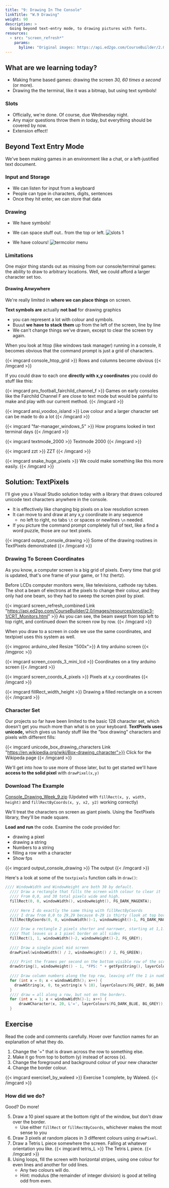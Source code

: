 ```yaml
---
title: "9: Drawing In The Console"
linkTitle: "W.9 Drawing"
weight: 90
description: >
  Going beyond text-entry mode, to drawing pictures with fonts.
resources:
  - src: "screen_refresh*"
    params:
      byline: "Original images: https://api.ed2go.com/CourseBuilder/2.0/images/resources/prod/ac3-1/CRT_Monitors.html"
---
```


## What are we learning today?

* Making frame based games: drawing the screen _30, 60 times a second_ (or more).
* Drawing the the terminal, like it was a bitmap, but using text symbols!

### Slots

* Officially, we're done. Of course, due Wednesday night.
* Any major questions throw them in today, but everything should be covered by now.
* Extension effect!


<!--

* Thanks for submissions
* Check Blackboard. Some people submitted the wrong files and I've messaged you about resubmitting. Each day costs marks so act now.
* I haven't looked at the code yet, just that the file structure looked right.
-->

## Beyond Text Entry Mode

We've been making games in an environment like a chat, or a left-justified text document. 

### Input and Storage

* We can listen for input from a keyboard
* People can type in characters, digits, sentences
* Once they hit enter, we can store that data

### Drawing 

* We have symbols!
* We can space stuff out.. from the top or left.
![slots 1](output_slots_skeleton_1.png)

* We have colours!
![termcolor menu](output_termcolor_menu.jpg)

### Limitations

One major thing stands out as missing from our console/terminal games: the ability to draw to arbitrary locations. Well, we could afford a larger character set too.

#### Drawing Anwywhere

We're really limited in **where we can place things** on screen. 

**Text symbols are** actually **not bad** for drawing graphics
- you can represent a lot with colour and symbols. 
- Buuut **we have to stack them** up from the left of the screen, line by line
- We can't change things we've drawn, except to clear the screen try again.

When you look at htop (like windows task manager) running in a console, it becomes obvious that the command prompt is just a grid of characters.

{{< imgcard console_htop_grid >}}
Rows and columns become obvious
{{< /imgcard >}}

If you could draw to each one **directly with x,y coordinates** you could do stuff like this:

{{< imgcard pro_football_fairchild_channel_f >}}
Games on early consoles like the Fairchild Channel F are close to text mode but would be painful to make and play with our current method.
{{< /imgcard >}}

{{< imgcard ansi_voodoo_island >}}
Low colour and a larger character set can be made to do a lot
{{< /imgcard >}}

{{< imgcard "far-manager_windows_5" >}}
How programs looked in text terminal days
{{< /imgcard >}}

{{< imgcard textmode_2000 >}}
Textmode 2000
{{< /imgcard >}}

{{< imgcard zzt >}}
ZZT
{{< /imgcard >}}

{{< imgcard snake_huge_pixels >}}
We could make something like this more easily.
{{< /imgcard >}}

## Solution: TextPixels

I'll give you a Visual Studio solution today with a library that draws coloured unicode text characters anywhere in the console. 

* It is effectively like changing big pixels on a low resolution screen
* It can move to and draw at any x,y coordinate in any sequence
    * no left to right, no tabs `\t` or spaces or newlines `\n` needed.
* If you picture the command prompt completely full of text, like a find a word puzzle, those are our text pixels.

{{< imgcard output_console_drawing >}}
Some of the drawing routines in TextPixels demonstrated
{{< /imgcard >}}

### Drawing To Screen Coordinates

As you know, a computer screen is a big grid of pixels. Every time that grid is updated, that's one frame of your game, or 1 hz (hertz).

Before LCDs computer monitors were, like televisions, cathode ray tubes. The shot a beam of electrons at the pixels to change their colour, and they only had one beam, so they had to sweep the screen pixel by pixel.

{{< imgcard screen_refresh_combined Link "https://api.ed2go.com/CourseBuilder/2.0/images/resources/prod/ac3-1/CRT_Monitors.html" >}}
As you can see, the beam swept from top left to top right, and continued down the screen row by row.
{{< /imgcard >}}

When you draw to a screen in code we use the same coordinates, and textpixel uses this system as well.

{{< imgproc arduino_oled Resize "500x">}}
A tiny arduino screen
{{< /imgproc >}}

{{< imgcard screen_coords_3_mini_lcd >}}
Coordinates on a tiny arduino screen
{{< /imgcard >}}

{{< imgcard screen_coords_4_pixels >}}
Pixels at x,y coordinates
{{< /imgcard >}}

{{< imgcard fillRect_width_height >}}
Drawing a filled rectangle on a screen
{{< /imgcard >}}

### Character Set

Our projects so far have been limited to the basic 128 character set, which doesn't get you much more than what is on your keyboard. **TextPixels uses unicode,** which gives us handy stuff like the "box drawing" characters and pixels with different fills:

{{< imgcard unicode_box_drawing_characters Link "https://en.wikipedia.org/wiki/Box-drawing_character">}}
Click for the Wikipeda page
{{< /imgcard >}}

We'll get into how to use more of those later, but to get started we'll have **access to the solid pixel** with `drawPixel(x,y)`

### Download The Example

[Console_Drawing_Week_9.zip](Console_Drawing_Week_9.zip) (Updated with `fillRect(x, y, width, height)` and `fillRectByCoords(x, y, x2, y2)` working correctly)

We'll treat the characters on screen as giant pixels. Using the TextPixels library, they'll be made square.

**Load and run** the code. Examine the code provided for:

 * drawing a pixel
 * drawing a string
 * Numbers to a string
 * filling a row with a character
 * Show fps

{{< imgcard output_console_drawing >}}
The output
{{< /imgcard >}}

Here's a look at some of the `textpixels` function calls in `draw()`:

```cpp
//// WindowWidth and WindowHeight are both 30 by default.
  //// Draw a rectangle that fills the screen with colour to clear it
  //// From 0,0, and 30 total pixels wide and high.
  fillRect(0, 0, windowWidth(), windowHeight(), FG_DARK_MAGENTA);
  
  //// Here I do exactly the same thing with fillRectByCoords
  //// I draw from 0,0 to 29,29 because 0-29 is thirty (look at top border)
  fillRectByCoords(0, 0, windowWidth()-1, windowHeight()-1, FG_DARK_MAGENTA);

  //// Draw a rectangle 2 pixels shorter and narrower, starting at 1,1.
  //// That leaves us a 1 pixel border on all sides
  fillRect(1, 1, windowWidth()-2, windowHeight()-2, FG_GREY);
  
  //// Draw a single pixel mid screen
  drawPixel(windowWidth() / 2, windowHeight() / 2, FG_GREEN);
  
  //// Print the frames per second on the bottom visible row of the screen.
  drawString(1, windowHeight() - 1, "FPS: " + getFpsString(), layerColours(FG_GREY, BG_DARK_MAGENTA));
  
  //// Draw column numbers along the top row, leaving off the 1 in numbers > 9
  for (int x = 0; x < windowWidth(); x++) {
    drawWString(x, 0, to_wstring(x % 10), layerColours(FG_GREY, BG_DARK_MAGENTA));
  }
  //// draw = all along a row, but not on the borders.
  for (int x = 1; x < windowWidth()-1; x++) {
      drawWCharacter(x, 20, L'=', layerColours(FG_DARK_BLUE, BG_GREY));
  }

```

## Exercise

Read the code and comments carefully. Hover over function names for an explanation of what they do.

1. Change the '=" that is drawn across the row to something else.
2. Make it go from top to bottom (y) instead of across (x).
3. Change the foreground and background colour of your new character
4. Change the border colour.

{{< imgcard exercise1_by_waleed >}}
Exercise 1 complete, by Waleed.
{{< /imgcard >}}

### How did we do?

Good? Do more!

5. Draw a 10 pixel square at the bottom right of the window, but don't draw over the border.
   - Use either `fillRect` or `fillRectByCoords`, whichever makes the most sense to you
6. Draw 3 pixels at random places in 3 different colours using `drawPixel`.
7. Draw a Tetris L piece somewhere the screen. Falling at whatever orientation you like. 
{{< imgcard tetris_L >}}
The Tetris L piece.
{{< /imgcard >}}
8. Using loops, fill the screen with horizontal stripes, using one colour for even lines and another for odd lines. 
    * Any two colours will do.
    * Hint: modulus (the remainder of integer division) is good at telling odd from even.


<!--
## New Game Loop

We've been waiting for input and reacting. Most modern games don't work that way.

### FPS

30, 60, 144 frames per second? How long is your output on screen before it's redrawn again? There are **1000 milliseconds in a second**. 1000 / fps gives us the **time on screen**.

| FPS                        | Time (ms) per frame               |
|--------                    |-----------------------------------|
| **30** (console)           | 1000/30  = **33.3ms**             | 
| **60** (most monitors)     | 1000/60  = **16.6ms**             | 
| **144** (gaming monitor)   | 1000/144 = **6.9ms**              | 

### Our Old Game Loop

Here's the game loop we know so far, in pseudocode:

```
while (player hasn't quit)
  Display a prompt (output), asking player for input
  Wait for input.......
  process input.
  Display results of processing
end while

show quit message
```

### Animated Game Loop

We can't just leave output on the screen for as long as the player takes to react. Things have to move! At 60fps!

A new game loop:

```
while (player hasn't quit)
  check for input
  update state of all things in game
  draw graphics to screen
end while
```

### Pixels

A grid. 

Starts top left, ends bottom right. Need a graphic.

5 cells by 5 cells:

0 1 2 3 4  
1 1 2 3 4  
2 2 2 3 4  
3 3 3 3 4  
4 4 4 4 4  

Notice something very important: it starts at 0! Drawing last cell of screen is 4,4.
-->